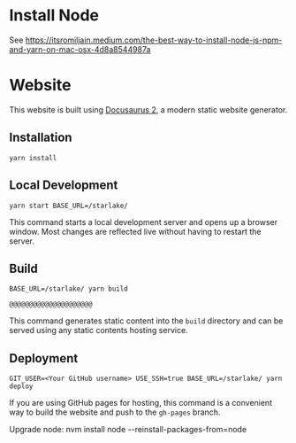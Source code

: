 # Install Node
See https://itsromiljain.medium.com/the-best-way-to-install-node-js-npm-and-yarn-on-mac-osx-4d8a8544987a


# Website

This website is built using [Docusaurus 2](https://docusaurus.io/), a modern static website generator.

## Installation

```console
yarn install
```

## Local Development

```console
yarn start BASE_URL=/starlake/
```

This command starts a local development server and opens up a browser window. Most changes are reflected live without having to restart the server.

## Build

```console
BASE_URL=/starlake/ yarn build
```


    @@@@@@@@@@@@@@@@@@@@@
This command generates static content into the `build` directory and can be served using any static contents hosting service.

## Deployment

```console
GIT_USER=<Your GitHub username> USE_SSH=true BASE_URL=/starlake/ yarn deploy
```

If you are using GitHub pages for hosting, this command is a convenient way to build the website and push to the `gh-pages` branch.


Upgrade node: nvm install node --reinstall-packages-from=node
